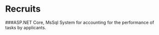 # Recruits
###ASP.NET Core, MsSql 
System for accounting for the performance of tasks by applicants.
